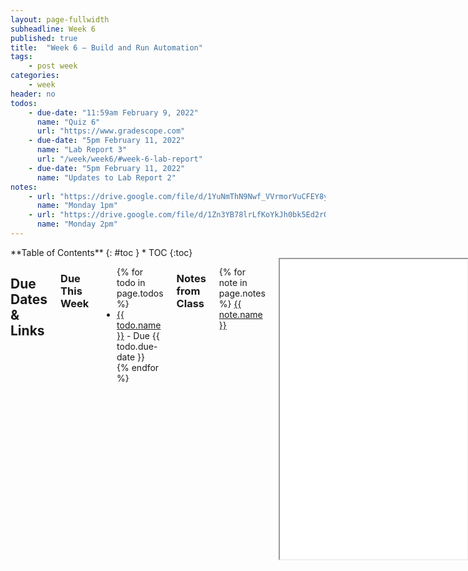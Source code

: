 ```yaml
---
layout: page-fullwidth
subheadline: Week 6
published: true
title:  "Week 6 – Build and Run Automation"
tags:
    - post week
categories:
    - week
header: no
todos:
    - due-date: "11:59am February 9, 2022"
      name: "Quiz 6"
      url: "https://www.gradescope.com"
    - due-date: "5pm February 11, 2022"
      name: "Lab Report 3"
      url: "/week/week6/#week-6-lab-report"
    - due-date: "5pm February 11, 2022"
      name: "Updates to Lab Report 2"
notes:
    - url: "https://drive.google.com/file/d/1YuNmThN9Nwf_VVrmorVuCFEY8ymb8qyc"
      name: "Monday 1pm"
    - url: "https://drive.google.com/file/d/1Zn3YB78lrLfKoYkJh0bk5Ed2rQNV4zzZ"
      name: "Monday 2pm"
---
```


<div class="row">
<div class="medium-4 medium-push-8 columns" markdown="1">
<div class="panel radius fixed-toc"  data-options="sticky_on:large" markdown="1">
**Table of Contents**
{: #toc }
*  TOC
{:toc}
</div>
</div><!-- /.medium-4.columns -->

<div class="medium-8 medium-pull-4 columns" markdown="1">

## Due Dates & Links

### Due This Week

<ul>
{% for todo in page.todos %}
<li><a href="{{ todo.url }}">{{ todo.name }}</a> - Due {{ todo.due-date }}</li>
{% endfor %}
</ul>

### Notes from Class

{% for note in page.notes %}
<a href="{{ note.url }}">{{ note.name }}</a>
<iframe src="{{ note.url }}/preview" width="640" height="480" allow="autoplay"></iframe>
{% endfor %}

## Lab Tasks

**Most of these instructions are Mac/Linux only; run on ieng6 if you have a
windows machine.**

As usual, this will be in some flux until the lab time on Wednesday, but you can
use it to look ahead and think about what you'll need to do.

The lab report task will be posted Monday evening and will be firm once posted,
so you can get started on it before Wednesday!

### Setup

Have a member of your group clone a fresh copy of `markdown-parse` that reflects
the work you've done so far as a group. Once they have the fresh copy and have
opened it in VScode:

- Start a timer
- Have them run the tests
- Have them run `MarkdownParse` from the command-line with `test-file.md` as input
- Stop the timer

How long did it take to do this? Where did they look up the necessary commands?
Did they make any typos or small mistakes? Were the commands in their command
history?

### Makefile

Create a `makefile` for your fork of `markdown-parse`. Your `makefile` should have a
target, `test`, that:

- Rebuilds the `.class` files using `javac` if the corresponding `.java` file
has updated
- Runs the tests after rebuilding the necessary `.class` files

Create any other targets you need for this; refer to the notes from class on
Monday to help.

**Write in notes**: Show what the makefile does for `make test`:

- When you have _no_ `.class` files in the directory (delete them if necessary)
- When you have both of the `.class` files present, then make a change to
`MarkdownParse.java`, save, and run. How many commands run, and why? Justify why
each is necessary.
- When you have both of the `.class` files present, then make a change to
`MarkdownParseTest.java`, save, and run. How many commands run, and why? Justify
why each is necessary.

**Write down in notes**: Add the makefile in a commit, push it, and note a link
to the commit in your notes.

**Write down in notes**: Then, change the Github Action on your repository to
just use `make test` instead of running multiple commands. Take a screenshot of
the action succeeding while using `make test` and link to the action's output.

### Bash Scripting

Create a file called `mdparse` in the current directory.

In it, add this text:

```
java -cp lib/junit-4.13.2.jar:lib/hamcrest-core-1.3.jar:. MarkdownParse $1
```

Then, from the command line, run:

```
bash mdparse test-file.md
```

then run

```
bash mdparse test-file2.md
```

**Write down in notes**: What does the `$1` mean? If you're struggling to define
this, add the line `echo $1` to `mdparse` and re-run it. What do you see?

A project will often define one or more scripts for command-line programs to
avoid having to type out, or deal with, a long classpath or other configuration.

Note that this is _distinct_ from the `makefile` for a good reason – it's not
nearly so easy to pass a command-line argument to a `makefile`, and they are
indeed not built for that purpose.

**Write down in notes:** Commit and push `mdparse` to the repository, and note
*the commit link in your notes document so everyone can find it later.

### Improvement

Have a member of your group clone a fresh copy of `markdown-parse` that reflects
the work you've done so far as a group and includes the `makefile` and
`mdparse`. Once they have the fresh copy and have opened it in VScode:

- Start a timer
- Have them run the tests (use your `makefile`!)
- Have them run `MarkdownParse` from the command-line with `test-file.md` as input (use your `mdparse` bash script!)
- Stop the timer

How long did it take to do this? Where did they look up the necessary commands?
Did they make any typos or small mistakes? Were the commands in their command
history?

### What an Autograder Does

Autograders are often built out of a combination of test files, makefiles, and
(bash) scripts.

Imagine that `markdown-parse` was a class assignment, and you were the tutor
designing an automatic grader for it. You get this grading repository from the
last quarter's staff:

[https://github.com/ucsd-cse15l-w22/grade-markdown-parse](https://github.com/ucsd-cse15l-w22/grade-markdown-parse)

Clone `grade-markdown-parse` and try running the provided `grade.sh` script on
your team's `markdown-parse` repository (it takes a git repo URL as a
command-line argument).

**Write down in notes** What does `grade.sh` do? What questions do you have
about it?

A typical setup for autograders on e.g. Gradescope is that a script like this
one runs, and students are shown the output of that script (there's some extra
work that goes into turning the output into points for Gradescope, but let's
focus on the output for now.)

Think about:

- What gets printed out for the student? What if there is a compile error? What
about a failed test?
- Does `grade.sh` you rely on the `makefile` in the student directory? Should you?
- What if the student's repository is missing a file? Can you improve the error message in that case?
- What if the student's repository is missing the `lib` directory? Can/should you make that work?
- What kind of output might be discouraging or unhelpful to the student?
- What kind of output might encourage the student to write more of their own tests?
    
You can try making your own changes to `grade.sh`.

Remember: You can use all the commands you're familiar with, like `cd`, `git`,
`make`, `cp`, and so on, in bash scripts. You can also use `if` statements from
class, and feel free to Google! Some useful (or not!) searches might be:

- “check if file exists bash”
- “how to copy whole directory”
- “how to make new directory bash”

**Write down in notes**: Discuss if this made you learn anything about how
autograders might be running on your code in classes like CSE 8B, 11, and 12!

**Write down in notes**: What new `bash` commands or techniques did you learn, if any?

**Write down in notes**: Make sure to save your changes (if any) that you made to `grade.sh`!


## Week 6 Lab Report

Choose one of the Group Choice Options (1-3) from [week
5](https://ucsd-cse15l-w22.github.io/week/week5/#group-choice-1-streamline-ssh-configuration).
Complete it for yourself (if you haven't already), and take the relevant
screenshots listed below for your choice. Create a post with a few sentences of
description about each. Do this for only **one** of these options for your lab
report.

Create it in a new file called `lab-report-3-week-6` so that it gets a new page
on your site, and add a link to the page to the index of your site. You will
submit it to Gradescope as usual as a few links.

- [Streamlining ssh Configuration](https://ucsd-cse15l-w22.github.io/week/week5/#group-choice-1-streamline-ssh-configuration)
  - Show your `.ssh/config` file, and how you edited it (with VScode, another
  program, etc)
  - Show the `ssh` command logging you into your account using just the alias
  you chose.
  - Show an `scp` command copying a file to your account using just the alias
  you chose.
- [Setup Github Access from ieng6](https://ucsd-cse15l-w22.github.io/week/week5/#group-choice-2-set-up-github-access-from-ieng6)
  - Show where the public key you made is stored on Github and in your user
  account (screenshot)
  - Show where the private key you made is stored on your user account (but not
  its contents) as a screenshot
  - Show running `git` commands to commit and push a change to Github while
  logged into your ieng6 account
  - Show a link for the resulting commit
- [Copy whole directories with `scp -r`](https://ucsd-cse15l-w22.github.io/week/week5/#group-choice-3-copy-whole-directories-with-scp--r)
  - Show copying your whole markdown-parse directory to your ieng6 account
  - Show logging into your ieng6 account after doing this and compiling and
  running the tests for your repository
  - Show (like in the [last step of the first lab](https://ucsd-cse15l-w22.github.io/week/week1/#part-7-making-remote-running-even-more-pleasant)) combining `scp`, `;`,
  and `ssh` to copy the whole directory and run the tests in one line.

It's fine if you've done more than one of these, and, for example the alias from
your ssh setup shows up in the third step when copying. Make it clear which one
you've chosen.
